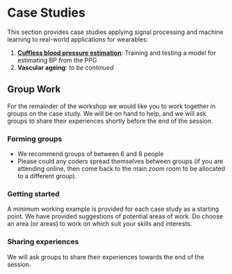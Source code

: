 # Case Studies

This section provides case studies applying signal processing and machine learning to real-world applications for wearables:

1. **[Cuffless blood pressure estimation](../case-studies/bp-estimation-intro)**: Training and testing a model for estimating BP from the PPG
2. **Vascular ageing**: _to be continued_

## Group Work

For the remainder of the workshop we would like you to work together in groups on the case study. We will be on hand to help, and we will ask groups to share their experiences shortly before the end of the session.

### Forming groups

- We recommend groups of between 6 and 8 people
- Please could any coders spread themselves between groups (if you are attending online, then come back to the main zoom room to be allocated to a different group).

### Getting started 

A minimum working example is provided for each case study as a starting point. We have provided suggestions of potential areas of work. Do choose an area (or areas) to work on which suit your skills and interests.

### Sharing experiences

We will ask groups to share their experiences towards the end of the session.